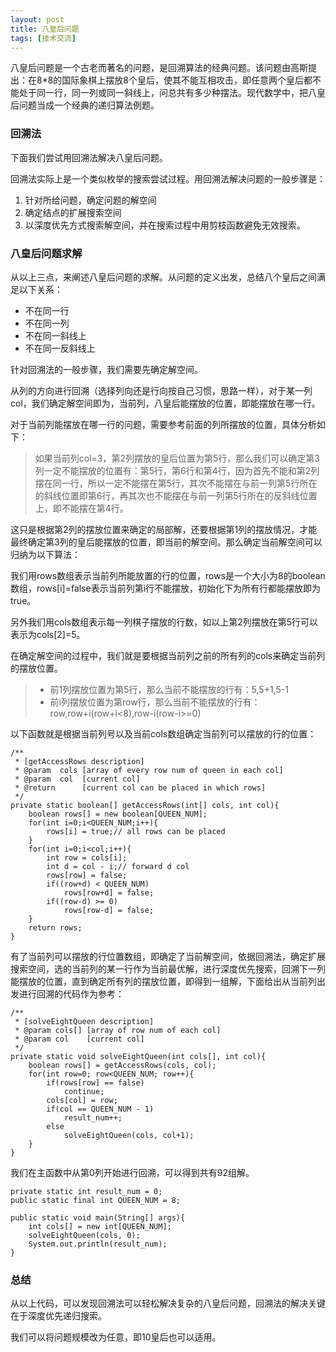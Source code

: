 ```yaml
---
layout: post
title: 八皇后问题
tags: [技术交流]
---
```

八皇后问题是一个古老而著名的问题，是回溯算法的经典问题。该问题由高斯提出：在8*8的国际象棋上摆放8个皇后，使其不能互相攻击，即任意两个皇后都不能处于同一行，同一列或同一斜线上，问总共有多少种摆法。现代数学中，把八皇后问题当成一个经典的递归算法例题。<!-- more -->

### 回溯法

下面我们尝试用回溯法解决八皇后问题。

回溯法实际上是一个类似枚举的搜索尝试过程。用回溯法解决问题的一般步骤是：

1. 针对所给问题，确定问题的解空间
2. 确定结点的扩展搜索空间
3. 以深度优先方式搜索解空间，并在搜索过程中用剪枝函数避免无效搜索。

### 八皇后问题求解

从以上三点，来阐述八皇后问题的求解。从问题的定义出发，总结八个皇后之间满足以下关系：

* 不在同一行
* 不在同一列
* 不在同一斜线上
* 不在同一反斜线上

针对回溯法的一般步骤，我们需要先确定解空间。

从列的方向进行回溯（选择列向还是行向按自己习惯，思路一样），对于某一列col，我们确定解空间即为，当前列，八皇后能摆放的位置，即能摆放在哪一行。

对于当前列能摆放在哪一行的问题，需要参考前面的列所摆放的位置，具体分析如下：

> 如果当前列col=3，第2列摆放的皇后位置为第5行，那么我们可以确定第3列一定不能摆放的位置有：第5行，第6行和第4行，因为首先不能和第2列摆在同一行，所以一定不能摆在第5行，其次不能摆在与前一列第5行所在的斜线位置即第6行，再其次也不能摆在与前一列第5行所在的反斜线位置上，即不能摆在第4行。

这只是根据第2列的摆放位置来确定的局部解，还要根据第1列的摆放情况，才能最终确定第3列的皇后能摆放的位置，即当前的解空间。那么确定当前解空间可以归纳为以下算法：

我们用rows数组表示当前列所能放置的行的位置，rows是一个大小为8的boolean数组，rows[i]=false表示当前列第i行不能摆放，初始化下为所有行都能摆放即为true。

另外我们用cols数组表示每一列棋子摆放的行数，如以上第2列摆放在第5行可以表示为cols[2]=5。

在确定解空间的过程中，我们就是要根据当前列之前的所有列的cols来确定当前列的摆放位置。

> * 前1列摆放位置为第5行，那么当前不能摆放的行有：5,5+1,5-1
> * 前i列摆放位置为第row行，那么当前不能摆放的行有：row,row+i(row+i<8),row-i(row-i>=0)

以下函数就是根据当前列号以及当前cols数组确定当前列可以摆放的行的位置：

```
/**
 * [getAccessRows description]
 * @param  cols [array of every row num of queen in each col]
 * @param  col  [current col]
 * @return      [current col can be placed in which rows]
 */
private static boolean[] getAccessRows(int[] cols, int col){
	boolean rows[] = new boolean[QUEEN_NUM];
	for(int i=0;i<QUEEN_NUM;i++){
		rows[i] = true;// all rows can be placed
	}
	for(int i=0;i<col;i++){
		int row = cols[i];
		int d = col - i;// forward d col
		rows[row] = false;
		if((row+d) < QUEEN_NUM)
			rows[row+d] = false;
		if((row-d) >= 0)
			rows[row-d] = false;
	}
	return rows;
}
```

有了当前列可以摆放的行位置数组，即确定了当前解空间，依据回溯法，确定扩展搜索空间，选的当前列的某一行作为当前最优解，进行深度优先搜索，回溯下一列能摆放的位置，直到确定所有列的摆放位置，即得到一组解，下面给出从当前列出发进行回溯的代码作为参考：

```
/**
 * [solveEightQueen description]
 * @param cols[] [array of row num of each col]
 * @param col    [current col]
 */
private static void solveEightQueen(int cols[], int col){
	boolean rows[] = getAccessRows(cols, col);
	for(int row=0; row<QUEEN_NUM; row++){
		if(rows[row] == false)
			continue;
		cols[col] = row;
		if(col == QUEEN_NUM - 1)
			result_num++;
		else
			solveEightQueen(cols, col+1);
	}
}
```

我们在主函数中从第0列开始进行回溯，可以得到共有92组解。

```
private static int result_num = 0;
public static final int QUEEN_NUM = 8;

public static void main(String[] args){
	int cols[] = new int[QUEEN_NUM];
	solveEightQueen(cols, 0);
	System.out.println(result_num);
}
```

### 总结

从以上代码，可以发现回溯法可以轻松解决复杂的八皇后问题，回溯法的解决关键在于深度优先递归搜索。

我们可以将问题规模改为任意，即10皇后也可以适用。